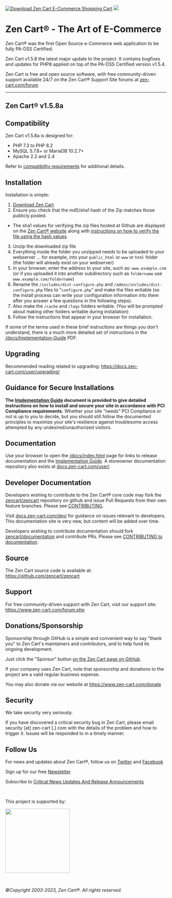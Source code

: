 [![Download Zen Cart E-Commerce Shopping Cart ](https://img.shields.io/sourceforge/dm/zencart.svg)](https://sourceforge.net/projects/zencart/files/latest/download) ![](https://github.com/zencart/zencart/workflows/Zen%20Cart%20Tests/badge.svg?branch=v158)


Zen Cart&reg; - The Art of E-Commerce
===============

Zen Cart&reg; was the first Open Source e-Commerce web application to be fully PA-DSS Certified.

Zen Cart v1.5.8 the latest major update to the project.  It contains bugfixes and updates for PHP8 applied on top of the PA-DSS Certified version v1.5.4.

Zen Cart is free and open source software, with free community-driven support available 24/7 on the Zen Cart&reg; Support Site forums at [zen-cart.com/forum](https://www.zen-cart.com/forum.php)

--------------------


Zen Cart&reg; v1.5.8a
---------------------

Compatibility
-------------
Zen Cart v1.5.8a is designed for:
 * PHP 7.3 to PHP 8.2
 * MySQL 5.7.8+ or MariaDB 10.2.7+
 * Apache 2.2 and 2.4
 
Refer to [compatibility requirements](https://docs.zen-cart.com/user/first_steps/server_requirements/) for additional details.


Installation
------------

Installation is simple:

1. [Download Zen Cart](https://github.com/zencart/zencart/archive/refs/tags/v1.5.8a.zip)
2. Ensure you check that the md5/sha1 hash of the Zip matches those publicly posted.
  * The sha1 values for verifying the zip files hosted at Github are displayed on the [Zen Cart&reg; website](https://www.zen-cart.com/) along with [instructions on how to verify the file using the hash values](https://docs.zen-cart.com/user/installing/installing_misc/#how-to-validate-the-integrity-of-a-downloaded-file-md5-or-sha1-checksums).
3. Unzip the downloaded zip file 
4. Everything inside the folder you unzipped needs to be uploaded to your webserver … for example, into your `public_html` or `www` or `html` folder (the folder will already exist on your webserver)
5. In your browser, enter the address to your site, such as: `www.example.com` (or if you uploaded it into another subdirectory such as `foldername` use `www.example.com/foldername`)
6. Rename the `/includes/dist-configure.php` and `/admin/includes/dist-configure.php` files to "`configure.php`" and make the files writable (so the install process can write your configuration information into them after you answer a few questions in the following steps).
7. Also make the `/cache` and `/logs` folders writable. (You will be prompted about making other folders writable during installation)
8. Follow the instructions that appear in your browser for installation. 

If some of the terms used in these brief instructions are things you don't understand, there is a much more detailed set of instructions in the [/docs/Implementation-Guide](https://www.zen-cart.com/docs/) PDF.

Upgrading
---------
Recommended reading related to upgrading: https://docs.zen-cart.com/user/upgrading/


Guidance for Secure Installations
---------------------------------
__The [Implementation Guide](https://www.zen-cart.com/docs/implementation-guide-v157.pdf) document is provided to give detailed instructions on how to install and secure your site in accordance with PCI Compliance requirements.__ Whether your site "needs" PCI Compliance or not is up to you to decide, but you should still follow the documented principles to maximize your site's resilience against troublesome access attempted by any undesired/unauthorized visitors.


Documentation
-------------
Use your browser to open the [/docs/index.html](https://www.zen-cart.com/docs/index.html) page for links to release documentation and the [Implementation Guide](https://www.zen-cart.com/docs/).  A storeowner documentation repository also exists at [docs.zen-cart.com/user/](https://docs.zen-cart.com/user/). 

Developer Documentation
-----------------------
Developers wishing to contribute to the Zen Cart&reg; core code may fork the [zencart/zencart](https://github.com/zencart/zencart) repository on github and issue Pull Requests from their own feature branches.  Please see [CONTRIBUTING](CONTRIBUTING.md). 

Visit [docs.zen-cart.com/dev/](https://docs.zen-cart.com/dev/) for guidance on issues relevant to developers. This documentation site is very new, but content will be added over time.  

Developers wishing to contribute documentation should fork [zencart/documentation](https://github.com/zencart/documentation) and contribute PRs.  Please see [CONTRIBUTING to documentation](https://github.com/zencart/documentation/blob/master/CONTRIBUTING.md).



Source
------

The Zen Cart source code is available at: https://github.com/zencart/zencart

Support
-------
For free community-driven support with Zen Cart, visit our support site: https://www.zen-cart.com/forum.php


Donations/Sponsorship
---------------------
Sponsorship through GitHub is a simple and convenient way to say "thank you" to Zen Cart's maintainers and contributors, and to help fund its ongoing development.

Just click the "Sponsor" button [on the Zen Cart page on GitHub](https://github.com/zencart/zencart). 

If your company uses Zen Cart, note that sponsorship and donations to the project are a valid regular business expense.

You may also donate via our website at https://www.zen-cart.com/donate


Security
--------
We take security very seriously.

If you have discovered a critical security bug in Zen Cart, please email security [at] zen-cart [.] com with the details of the problem and how to trigger it.  Issues will be responded to in a timely manner.


Follow Us
---------
For news and updates about Zen Cart&reg;, follow us on [Twitter](http://twitter.com/zencart) and [Facebook](http://facebook.com/zencart)

Sign up for our free [Newsletter](http://eepurl.com/bafnNj)

Subscribe to [Critical News Updates And Release Announcements](https://www.zen-cart.com/subscription.php?do=addsubscription&f=2)

&nbsp;  

<p>This project is supported by:</p>
<p>
  <a href="https://www.digitalocean.com/">
    <img src="https://opensource.nyc3.cdn.digitaloceanspaces.com/attribution/assets/SVG/DO_Logo_horizontal_blue.svg" width="201px">
  </a>
</p>

&nbsp;  

*&copy;Copyright 2003-2023, Zen Cart&reg;. All rights reserved.*

